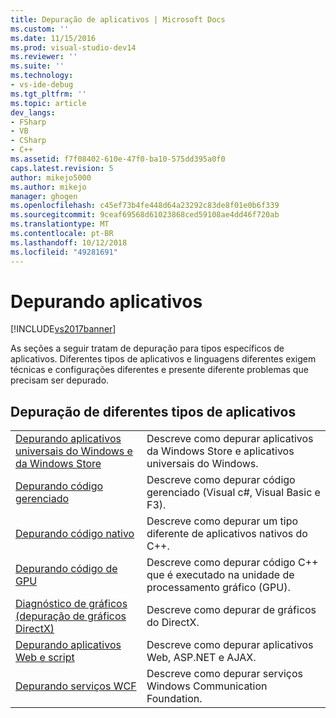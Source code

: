 ```yaml
---
title: Depuração de aplicativos | Microsoft Docs
ms.custom: ''
ms.date: 11/15/2016
ms.prod: visual-studio-dev14
ms.reviewer: ''
ms.suite: ''
ms.technology:
- vs-ide-debug
ms.tgt_pltfrm: ''
ms.topic: article
dev_langs:
- FSharp
- VB
- CSharp
- C++
ms.assetid: f7f08402-610e-47f0-ba10-575dd395a0f0
caps.latest.revision: 5
author: mikejo5000
ms.author: mikejo
manager: ghogen
ms.openlocfilehash: c45ef73b4fe448d64a23292c83de8f01e0b6f339
ms.sourcegitcommit: 9ceaf69568d61023868ced59108ae4dd46f720ab
ms.translationtype: MT
ms.contentlocale: pt-BR
ms.lasthandoff: 10/12/2018
ms.locfileid: "49281691"
---
```

# <a name="debugging-applications"></a>Depurando aplicativos
[!INCLUDE[vs2017banner](../includes/vs2017banner.md)]

As seções a seguir tratam de depuração para tipos específicos de aplicativos. Diferentes tipos de aplicativos e linguagens diferentes exigem técnicas e configurações diferentes e presente diferente problemas que precisam ser depurado.  
  
## <a name="debugging-for-different-types-of-applications"></a>Depuração de diferentes tipos de aplicativos  
  
|||  
|-|-|  
|[Depurando aplicativos universais do Windows e da Windows Store](../debugger/debugging-windows-store-and-windows-universal-apps.md)|Descreve como depurar aplicativos da Windows Store e aplicativos universais do Windows.|  
|[Depurando código gerenciado](../debugger/debugging-managed-code.md)|Descreve como depurar código gerenciado (Visual c#, Visual Basic e F3).|  
|[Depurando código nativo](../debugger/debugging-native-code.md)|Descreve como depurar um tipo diferente de aplicativos nativos do C++.|  
|[Depurando código de GPU](../debugger/debugging-gpu-code.md)|Descreve como depurar código C++ que é executado na unidade de processamento gráfico (GPU).|  
|[Diagnóstico de gráficos (depuração de gráficos DirectX)](../debugger/visual-studio-graphics-diagnostics.md)|Descreve como depurar de gráficos do DirectX.|  
|[Depurando aplicativos Web e script](../debugger/debugging-web-applications-and-script.md)|Descreve como depurar aplicativos Web, ASP.NET e AJAX.|  
|[Depurando serviços WCF](../debugger/debugging-wcf-services.md)|Descreve como depurar serviços Windows Communication Foundation.|



